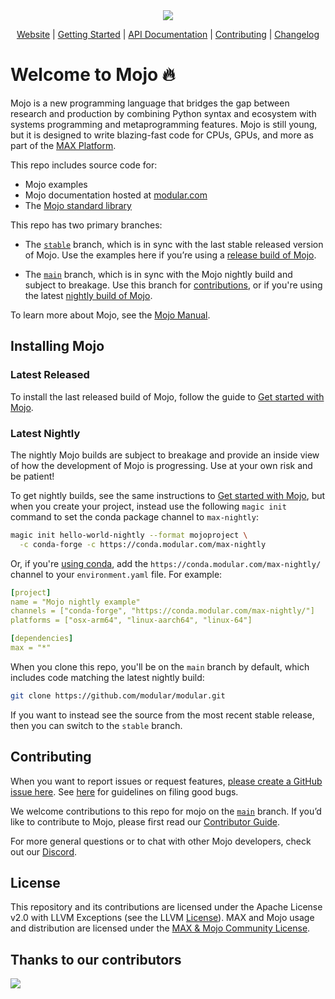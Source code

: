 <div align="center">
    <img src="https://modular-assets.s3.amazonaws.com/images/mojo_github_logo_bg.png">

  [Website][Mojo] | [Getting Started] | [API Documentation] | [Contributing] | [Changelog]
</div>

[Mojo]: https://www.modular.com/mojo/
[Getting Started]: https://docs.modular.com/mojo/manual/get-started/
[API Documentation]: https://docs.modular.com/mojo/lib
[Contributing]: ./CONTRIBUTING.md
[Changelog]: ./docs/changelog.md

# Welcome to Mojo 🔥

Mojo is a new programming language that bridges the gap between research
and production by combining Python syntax and ecosystem with systems
programming and metaprogramming features. Mojo is still young, but it is
designed to write blazing-fast code for CPUs, GPUs, and more as part of
the [MAX Platform](https://www.modular.com/max).

This repo includes source code for:

- Mojo examples
- Mojo documentation hosted at [modular.com](https://docs.modular.com/mojo/)
- The [Mojo standard library](https://docs.modular.com/mojo/lib)

This repo has two primary branches:

- The [`stable`](https://github.com/modular/modular/tree/stable) branch, which
is in sync with the last stable released version of Mojo. Use the examples
here if you’re using a [release build of Mojo](#latest-released).

- The [`main`](https://github.com/modular/modular/tree/main) branch, which
is in sync with the Mojo nightly build and subject to breakage. Use this branch
for [contributions](./CONTRIBUTING.md), or if you're using the latest
[nightly build of Mojo](#latest-nightly).

To learn more about Mojo, see the
[Mojo Manual](https://docs.modular.com/mojo/manual/).

## Installing Mojo

### Latest Released

To install the last released build of Mojo, follow the guide to
[Get started with Mojo](https://docs.modular.com/mojo/manual/get-started).

### Latest Nightly

The nightly Mojo builds are subject to breakage and provide an inside
view of how the development of Mojo is progressing.  Use at your own risk
and be patient!

To get nightly builds, see the same instructions to [Get started with
Mojo](https://docs.modular.com/mojo/manual/get-started), but when you create
your project, instead use the following `magic init` command to set the
conda package channel to `max-nightly`:

```bash
magic init hello-world-nightly --format mojoproject \
  -c conda-forge -c https://conda.modular.com/max-nightly
```

Or, if you're [using conda](https://docs.modular.com/magic/conda), add the
`https://conda.modular.com/max-nightly/` channel to your `environment.yaml`
file. For example:

```yaml
[project]
name = "Mojo nightly example"
channels = ["conda-forge", "https://conda.modular.com/max-nightly/"]
platforms = ["osx-arm64", "linux-aarch64", "linux-64"]

[dependencies]
max = "*"
```

When you clone this repo, you'll be on the `main` branch by default,
which includes code matching the latest nightly build:

```bash
git clone https://github.com/modular/modular.git
```

If you want to instead see the source from the most recent stable
release, then you can switch to the `stable` branch.

## Contributing

When you want to report issues or request features, [please create a GitHub
issue here](https://github.com/modular/modular/issues).
See [here](./CONTRIBUTING.md) for guidelines on filing good bugs.

We welcome contributions to this repo for mojo on the
[`main`](https://github.com/modular/modular/tree/main)
branch. If you’d like to contribute to Mojo, please first read our [Contributor
Guide](https://github.com/modular/modular/blob/main/mojo/CONTRIBUTING.md).

For more general questions or to chat with other Mojo developers, check out our
[Discord](https://discord.gg/modular).

## License

This repository and its contributions are licensed under the Apache License v2.0
with LLVM Exceptions (see the LLVM [License](https://llvm.org/LICENSE.txt)).
MAX and Mojo usage and distribution are licensed under the
[MAX & Mojo Community License](https://www.modular.com/legal/max-mojo-license).

## Thanks to our contributors

<a href="https://github.com/modular/modular/graphs/contributors">
  <img src="https://contrib.rocks/image?repo=modular/modular" />
</a>
